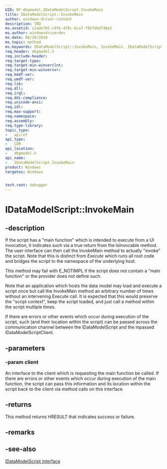 ```yaml
---
UID: NF:dbgmodel.IDataModelScript.InvokeMain
title: IDataModelScript::InvokeMain
author: windows-driver-content
description: TBD
ms.assetid: c2ade702-c9fb-478c-bca7-f92fdbd748e2
ms.author: windowsdriverdev
ms.date: 08/20/2018
ms.topic: method
ms.keywords: IDataModelScript::InvokeMain, InvokeMain, IDataModelScript.InvokeMain, IDataModelScript::InvokeMain, IDataModelScript.InvokeMain
req.header: dbgmodel.h
req.include-header:
req.target-type:
req.target-min-winverclnt:
req.target-min-winversvr:
req.kmdf-ver:
req.umdf-ver:
req.lib:
req.dll:
req.irql: 
req.ddi-compliance:
req.unicode-ansi:
req.idl:
req.max-support:
req.namespace:
req.assembly:
req.type-library: 
topic_type: 
-	apiref
api_type: 
-	COM
api_location: 
-	dbgmodel.h
api_name: 
-	IDataModelScript.InvokeMain
product: Windows
targetos: Windows


tech.root: debugger
---
```


# IDataModelScript::InvokeMain


## -description

If the script has a "main function" which is intended to execute from a UI invocation, it indicates such via a true return from the IsInvocable method. The user interface can then call the InvokeMain method to actually "invoke" the script. Note that this is distinct from *Execute* which runs all root code and bridges the script to the namespace of the underlying host. 

This method may fail with E_NOTIMPL if the script does not contain a "main function" or the provider does not define such. 

Note that an application which hosts the data model may load and execute a script once but call the InvokeMain method an arbitrary number of times without an intervening Execute call. It is expected that this would preserve the "script context", keep the script loaded, and just call a method within the script multiple times. 

If there are errors or other events which occur during execution of the script, such (and their location within the script) can be passed across the communication channel between the IDataModelScript and the inpassed IDataModelScriptClient. 


## -parameters

### -param client

An interface to the client which is requesting the main function be called. If there are errors or other events which occur during execution of the main function, the script can pass this information and its location within the script back to the client via method calls on this interface.

## -returns

This method returns HRESULT that indicates success or failure.

## -remarks

## -see-also

[IDataModelScript interface](nn-dbgmodel-idatamodelscript.md)
